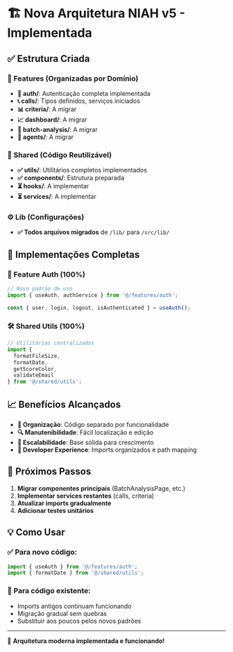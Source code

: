 # 🏗️ Nova Arquitetura NIAH v5 - Implementada

## ✅ Estrutura Criada

### 📁 Features (Organizadas por Domínio)
- **🔐 auth/**: Autenticação completa implementada
- **📞 calls/**: Tipos definidos, serviços iniciados  
- **📊 criteria/**: A migrar
- **📈 dashboard/**: A migrar
- **🚀 batch-analysis/**: A migrar
- **👥 agents/**: A migrar

### 🤝 Shared (Código Reutilizável)
- **✅ utils/**: Utilitários completos implementados
- **✅ components/**: Estrutura preparada
- **⏳ hooks/**: A implementar
- **⏳ services/**: A implementar

### ⚙️ Lib (Configurações)
- **✅ Todos arquivos migrados** de `/lib/` para `/src/lib/`

## 🎯 Implementações Completas

### 🔐 Feature Auth (100%)
```typescript
// Novo padrão de uso
import { useAuth, authService } from '@/features/auth';

const { user, login, logout, isAuthenticated } = useAuth();
```

### 🛠️ Shared Utils (100%)
```typescript
// Utilitários centralizados
import { 
  formatFileSize, 
  formatDate, 
  getScoreColor,
  validateEmail 
} from '@/shared/utils';
```

## 📈 Benefícios Alcançados

- **🎯 Organização**: Código separado por funcionalidade
- **🔍 Manutenibilidade**: Fácil localização e edição
- **🚀 Escalabilidade**: Base sólida para crescimento
- **👥 Developer Experience**: Imports organizados e path mapping

## 🔄 Próximos Passos

1. **Migrar componentes principais** (BatchAnalysisPage, etc.)
2. **Implementar services restantes** (calls, criteria)
3. **Atualizar imports gradualmente**
4. **Adicionar testes unitários**

## 💡 Como Usar

### ✅ Para novo código:
```typescript
import { useAuth } from '@/features/auth';
import { formatDate } from '@/shared/utils';
```

### 🔄 Para código existente:
- Imports antigos continuam funcionando
- Migração gradual sem quebras
- Substituir aos poucos pelos novos padrões

---

🎉 **Arquitetura moderna implementada e funcionando!** 
 
 